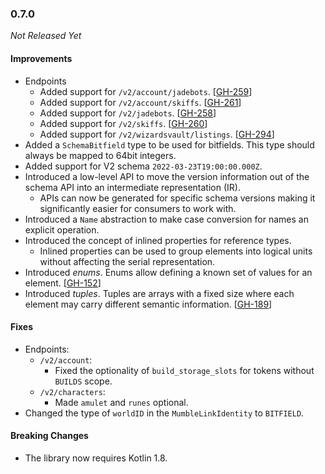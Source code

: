### 0.7.0

_Not Released Yet_

#### Improvements

- Endpoints
  - Added support for `/v2/account/jadebots`. [[GH-259](https://github.com/GW2ToolBelt/api-generator/issues/259)]
  - Added support for `/v2/account/skiffs`. [[GH-261](https://github.com/GW2ToolBelt/api-generator/issues/261)]
  - Added support for `/v2/jadebots`. [[GH-258](https://github.com/GW2ToolBelt/api-generator/issues/258)]
  - Added support for `/v2/skiffs`. [[GH-260](https://github.com/GW2ToolBelt/api-generator/issues/260)]
  - Added support for `/v2/wizardsvault/listings`. [[GH-294](https://github.com/GW2ToolBelt/api-generator/issues/294)]
- Added a `SchemaBitfield` type to be used for bitfields. This type should
  always be mapped to 64bit integers.
- Added support for V2 schema `2022-03-23T19:00:00.000Z`.
- Introduced a low-level API to move the version information out of the schema
  API into an intermediate representation (IR).
  - APIs can now be generated for specific schema versions making it
    significantly easier for consumers to work with.
- Introduced a `Name` abstraction to make case conversion for names an explicit
  operation.
- Introduced the concept of inlined properties for reference types.
  - Inlined properties can be used to group elements into logical units without
    affecting the serial representation.
- Introduced _enums_. Enums allow defining a known set of values for an element. [[GH-152](https://github.com/GW2ToolBelt/api-generator/issues/152)]
- Introduced _tuples_. Tuples are arrays with a fixed size where each element
  may carry different semantic information. [[GH-189](https://github.com/GW2ToolBelt/api-generator/issues/189)]

#### Fixes

- Endpoints:
  - `/v2/account`:
    - Fixed the optionality of `build_storage_slots` for tokens without `BUILDS`
      scope.
  - `/v2/characters`:
    - Made `amulet` and `runes` optional. 
- Changed the type of `worldID` in the `MumbleLinkIdentity` to `BITFIELD`.

#### Breaking Changes

- The library now requires Kotlin 1.8.